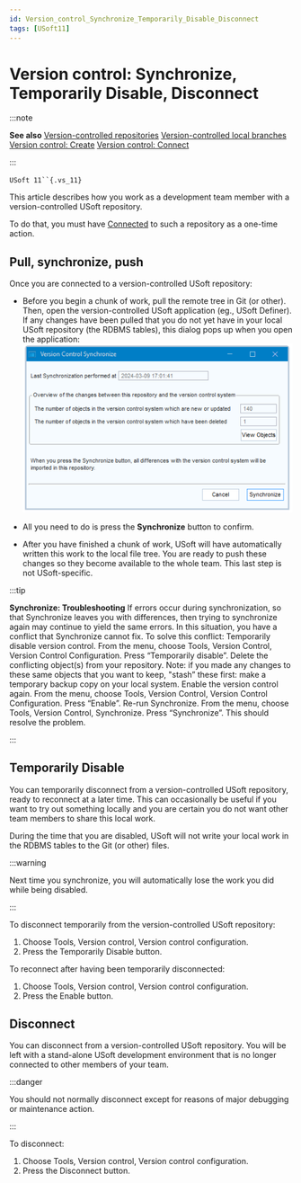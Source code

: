```yaml
---
id: Version_control_Synchronize_Temporarily_Disable_Disconnect
tags: [USoft11]
---
```

# Version control: Synchronize, Temporarily Disable, Disconnect


:::note

**See also**
[Version-controlled repositories](/Repositories/Version_control/Versioncontrolled_repositories.md)
[Version-controlled local branches](/Repositories/Version_control/Versioncontrolled_local_branches.md)
[Version control: Create](/Repositories/Version_control/Version_control_Create.md)
[Version control: Connect](/Repositories/Version_control/Version_control_Connect.md)

:::

`USoft 11``{.vs_11}`

This article describes how you work as a development team member with a version-controlled USoft repository.

To do that, you must have [Connected](/Repositories/Version_control/Version_control_Connect.md) to such a repository as a one-time action.

## Pull, synchronize, push

Once you are connected to a version-controlled USoft repository:

- Before you begin a chunk of work, pull the remote tree in Git (or other). Then, open the version-controlled USoft application (eg., USoft Definer). If any changes have been pulled that you do not yet have in your local USoft repository (the RDBMS tables), this dialog pops up when you open the application:	![](./assets/f3c0d687-130e-4716-bb16-fc8dd2dee2f5.png)


- All you need to do is press the **Synchronize** button to confirm.
- After you have finished a chunk of work, USoft will have automatically written this work to the local file tree. You are ready to push these changes so they become available to the whole team. This last step is not USoft-specific.


:::tip

**Synchronize: Troubleshooting**
If errors occur during synchronization, so that Synchronize leaves you with differences, then trying to synchronize again may continue to yield the same errors. In this situation, you have a conflict that Synchronize cannot fix.
To solve this conflict:
Temporarily disable version control. From the menu, choose Tools, Version Control, Version Control Configuration. Press “Temporarily disable”.
Delete the conflicting object(s) from your repository. Note: if you made any changes to these same objects that you want to keep, "stash” these first: make a temporary backup copy on your local system.
Enable the version control again. From the menu, choose Tools, Version Control, Version Control Configuration. Press “Enable”.
Re-run Synchronize. From the menu, choose Tools, Version Control, Synchronize. Press “Synchronize”.
This should resolve the problem.

:::

## Temporarily Disable

You can temporarily disconnect from a version-controlled USoft repository, ready to reconnect at a later time. This can occasionally be useful if you want to try out something locally and you are certain you do not want other team members to share this local work.

During the time that you are disabled, USoft will not write your local work in the RDBMS tables to the Git (or other) files.


:::warning

Next time you synchronize, you will automatically lose the work you did while being disabled.

:::

To disconnect temporarily from the version-controlled USoft repository:

1. Choose Tools, Version control, Version control configuration.
2. Press the Temporarily Disable button.

To reconnect after having been temporarily disconnected:

1. Choose Tools, Version control, Version control configuration.
2. Press the Enable button.

## Disconnect

You can disconnect from a version-controlled USoft repository. You will be left with a stand-alone USoft development environment that is no longer connected to other members of your team.


:::danger

You should not normally disconnect except for reasons of major debugging or maintenance action.

:::

To disconnect:

1. Choose Tools, Version control, Version control configuration.
2. Press the Disconnect button.